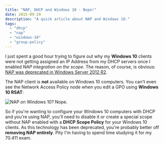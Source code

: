 ```yaml
---
title: "NAP, DHCP and Windows 10 - Nope!"
date: 2015-09-29
description: "A quick article about NAP and Windows 10."
tags:
  - "dhcp"
  - "nap"
  - "windows-10"
  - "group-policy"
---
```


I just spent a good hour trying to figure out why my **Windows 10** clients were not getting assigned an IP Address from my DHCP servers once I enabled _NAP integration on the scope_. The reason, of course, is obvious: [NAP was deprecated in Windows Server 2012 R2](http://windowsitpro.com/blog/3-reasons-why-network-access-protection-being-phased-out).

The NAP client is **not** available on Windows 10 computers. You can't even see the Network Access Policy node when you edit a GPO using **Windows 10 RSAT**:

![NAP on Windows 10? Nope.](/assets/images/blog/ss_nap_windows10gpedit.png)

So if you're wanting to configure your Windows 10 computers with DHCP and you're using NAP, you'll need to disable it or create a special scope without NAP enabled with a **DHCP Scope Policy** for your Windows 10 clients. As this technology has been deprecated, you're probably better off **removing NAP entirely**. Pity I'm having to spend time studying it for my 70.411 exam.
